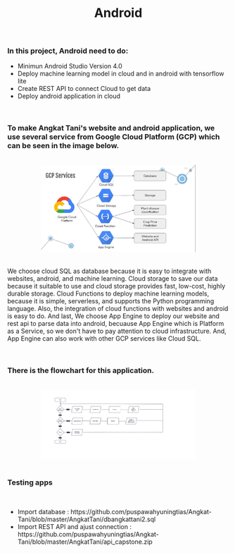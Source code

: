 
<h1 align="center"> Android </h1>

<br>
<h3>In this project, Android need to do:</h3>
<ul>
  <li>Minimun Android Studio Version 4.0</li>
  <li>Deploy machine learning model in cloud and in android with tensorflow lite</li>
  <li>Create REST API to connect Cloud to get data</li>
  <li>Deploy android application in cloud</li>
</ul>
<br>

<h3>To make Angkat Tani's website and android application, we use several service from Google Cloud Platform (GCP) which can be seen in the image below.</h3>
<br>
<div align="center">
  <img src="https://github.com/puspawahyuningtias/Angkat-Tani/blob/master/Cloud%20Computing/Planning/service.png" alt="GCP Service" width="70%" height="50%">
</div>
<br>
<p>
  
  We choose cloud SQL as database because it is easy to integrate with websites, android, and machine learning.
  Cloud storage to save our data because it suitable to use and cloud storage provides fast, low-cost, highly durable storage.
  Cloud Functions to deploy machine learning models, because it is simple, serverless, and supports the Python programming language.
  Also, the integration of cloud functions with websites and android is easy to do.
  And last, We choose App Engine to deploy our website and rest api to parse data into android, becuause App Engine which is Platform as a Service,
  so we don't have to pay attention to cloud infrastructure. And, App Engine can also work with other GCP services like Cloud SQL.
</p>
<br>

<h3>There is the flowchart for this application.</h3>
<br>
<div align="center">
  <img src="https://github.com/puspawahyuningtias/Angkat-Tani/blob/master/AngkatTani/flow.png" alt="GCP Service" width="70%" height="50%">
</div>
<br>
<h3>Testing apps</h3>
<br>
  <ul>
  <li>Import database : https://github.com/puspawahyuningtias/Angkat-Tani/blob/master/AngkatTani/dbangkattani2.sql </li>
  <li>Import REST API and ajust connection : https://github.com/puspawahyuningtias/Angkat-Tani/blob/master/AngkatTani/api_capstone.zip </li>
  </ul>

  
  
